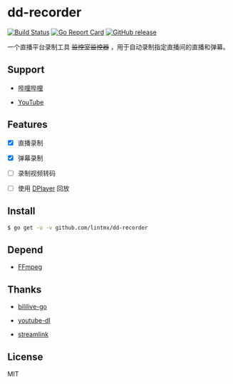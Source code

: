 # dd-recorder
[![Build Status](https://travis-ci.org/lintmx/dd-recorder.svg?branch=master)](https://travis-ci.org/lintmx/dd-recorder)
[![Go Report Card](https://goreportcard.com/badge/github.com/lintmx/dd-recorder)](https://goreportcard.com/report/github.com/lintmx/dd-recorder)
[![GitHub release](https://img.shields.io/github/release-pre/lintmx/dd-recorder.svg?label=pre-release)](https://github.com/lintmx/dd-recorder/releases/latest)

一个直播平台录制工具 ~~监控室监控器~~ ，用于自动录制指定直播间的直播和弹幕。

## Support

- [哔哩哔哩](https://live.bilibili.com)

- [YouTube](https://www.youtube.com)

## Features

- [x] 直播录制

- [x] 弹幕录制

- [ ] 录制视频转码

- [ ] 使用 [DPlayer](https://github.com/MoePlayer/DPlayer) 回放

## Install

```sh
$ go get -u -v github.com/lintmx/dd-recorder

```

## Depend

- [FFmpeg](https://ffmpeg.org)

## Thanks

- [bililive-go](https://github.com/hr3lxphr6j/bililive-go)

- [youtube-dl](https://github.com/ytdl-org/youtube-dl)

- [streamlink](https://github.com/streamlink/streamlink)

## License

MIT
